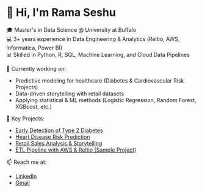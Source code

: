 # 👋 Hi, I'm Rama Seshu  

🎓 Master's in Data Science @ University at Buffalo  
💻 3+ years experience in Data Engineering & Analytics (Reltio, AWS, Informatica, Power BI)  
📊 Skilled in Python, R, SQL, Machine Learning, and Cloud Data Pipelines  

🌱 Currently working on:  
- Predictive modeling for healthcare (Diabetes & Cardiovascular Risk Projects)  
- Data-driven storytelling with retail datasets  
- Applying statistical & ML methods (Logistic Regression, Random Forest, XGBoost, etc.)  

🚀 Key Projects:  
- [Early Detection of Type 2 Diabetes](link-to-repo)  
- [Heart Disease Risk Prediction](link-to-repo)  
- [Retail Sales Analysis & Storytelling](link-to-repo)  
- [ETL Pipeline with AWS & Reltio (Sample Project)](link-to-repo)  

📫 Reach me at:  
- [LinkedIn](https://www.linkedin.com/in/rama-seshu/)  
- [Gmail](mailto:pramaseshu12345@gmail.com)  
